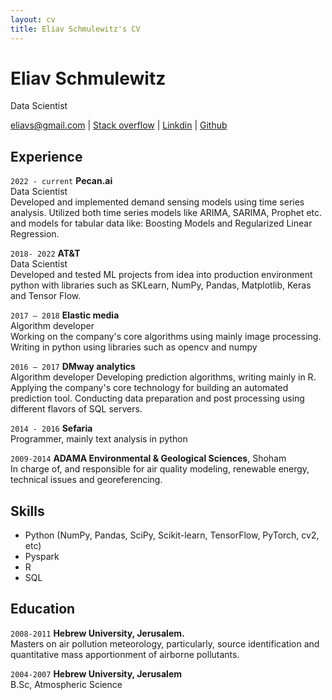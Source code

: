 ```yaml
---
layout: cv
title: Eliav Schmulewitz's CV
---
```

# Eliav Schmulewitz
Data Scientist

<div id="webaddress">
<a target="_blank" rel="noopener noreferrer" href="mailto:eliavs@gmail.com">eliavs@gmail.com</a>
| <a target="_blank" rel="noopener noreferrer" href="https://stackoverflow.com/users/397521/eliavs">Stack overflow</a>
|  <a target="_blank" rel="noopener noreferrer" href="https://stackoverflow.com/users/397521/eliavs](https://www.linkedin.com/in/eliav-schmulewitz-05924315/">Linkdin</a>
 | <a target="_blank" rel="noopener noreferrer" href="https://stackoverflow.com/users/397521/eliavs">Github</a>
</div>


## Experience

 `2022 - current` **Pecan.ai**  
Data Scientist  
Developed and implemented demand sensing models using time series analysis.
Utilized both time series models like ARIMA, SARIMA, Prophet etc. and models for tabular data like: Boosting Models and Regularized Linear Regression. 

 `2018- 2022` **AT&T**   
Data Scientist   
Developed and tested ML projects from idea  into production environment 
python with libraries such as SKLearn, NumPy, Pandas, Matplotlib, Keras and Tensor Flow.

 `2017 – 2018` **Elastic media**   
Algorithm developer  
 Working on the company's core algorithms using mainly image processing. Writing in python using libraries  such as   opencv and numpy
  
 `2016 – 2017` **DMway analytics**   
 Algorithm developer
Developing prediction algorithms, writing mainly in R. 
Applying the company's core technology for building an automated prediction tool. 
Conducting data preparation and post processing using different flavors of SQL servers.
  
 `2014 - 2016`  **Sefaria**   
Programmer, mainly text analysis in python

 `2009-2014` **ADAMA Environmental & Geological Sciences**, Shoham  
In charge of, and responsible for air quality modeling, renewable energy, technical issues and
georeferencing.


## Skills

- Python (NumPy, Pandas, SciPy, Scikit-learn, TensorFlow, PyTorch, cv2, etc)
- Pyspark
- R
- SQL



## Education

`2008-2011`
__Hebrew University, Jerusalem.__  
Masters on air pollution meteorology, particularly, source identification and quantitative
mass apportionment of airborne pollutants.

`2004-2007`
__Hebrew University, Jerusalem__  
B.Sc, Atmospheric Science


<!-- ### Footer

Last updated: March, 2024 -->


